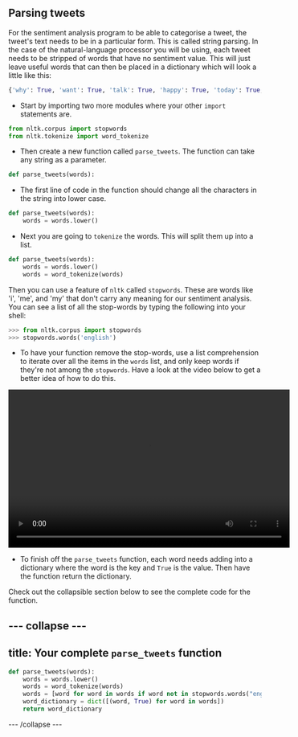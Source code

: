 ## Parsing tweets

For the sentiment analysis program to be able to categorise a tweet, the tweet's text needs to be in a particular form. This is called string parsing. In the case of the natural-language processor you will be using, each tweet needs to be stripped of words that have no  sentiment value. This will just leave useful words that can then be placed in a dictionary which will look a little like this:

```python
{'why': True, 'want': True, 'talk': True, 'happy': True, 'today': True, 'hello': True}
```

- Start by importing two more modules where your other `import` statements are.

```python
from nltk.corpus import stopwords
from nltk.tokenize import word_tokenize
```

- Then create a new function called `parse_tweets`. The function can take any string as a parameter.

```python
def parse_tweets(words):
```

- The first line of code in the function should change all the characters in the string into lower case.

```python
def parse_tweets(words):
    words = words.lower()
```

- Next you are going to `tokenize` the words. This will split them up into a list.
```python
def parse_tweets(words):
    words = words.lower()
    words = word_tokenize(words)
```

Then you can use a feature of `nltk` called `stopwords`. These are words like 'i', 'me', and 'my' that don't carry any meaning for our sentiment analysis. You can see a list of all the stop-words by typing the following into your shell:

```python
>>> from nltk.corpus import stopwords
>>> stopwords.words('english')
```

- To have your function remove the stop-words, use a list comprehension to iterate over all the items in the `words` list, and only keep words if they're not among the `stopwords`. Have a look at the video below to get a better idea of how to do this.

<video width="560" height="315" controls>
<source src="images/vid_10.webm" type="video/webm">
Your browser does not support WebM video, so try FireFox or Chrome.
</video>

- To finish off the `parse_tweets` function, each word needs adding into a dictionary where the word is the key and `True` is the value. Then have the function return the dictionary.

Check out the collapsible section below to see the complete code for the function.

--- collapse ---
---
title: Your complete `parse_tweets` function
---

```python
def parse_tweets(words):
    words = words.lower()
    words = word_tokenize(words)
    words = [word for word in words if word not in stopwords.words("english")]
    word_dictionary = dict([(word, True) for word in words])
    return word_dictionary
```
--- /collapse ---
